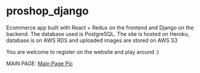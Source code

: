 # proshop_django
Ecommerce app built with React + Redux on the frontend and Django on the backend. The database used is PostgreSQL. The site is hosted on Heroku, database is on AWS RDS and uploaded images are stored on AWS S3

You are welcome to register on the website and play around :)

MAIN PAGE:
[Main Page Pic](https://i.imgur.com/qtf9tA6.jpg)
